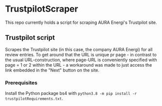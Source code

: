 # TrustpilotScraper
This repo currently holds a script for scraping AURA Energi's Trustpilot site.

## Trustpilot script
Scrapes the Trustpilot site (in this case, the company AURA Energi) for all review entries. To get around that the URL is unique pr page - in contrast to the usual URL-construction, where page-URL is conveniently specified with page = 1 or 2 within the URL - a workaround was made to just access the link embedded in the "Next" button on the site.

### Prerequisites
Install the Python package bs4 with `python3.8 -m pip install -r trustpilotRequirements.txt`.
